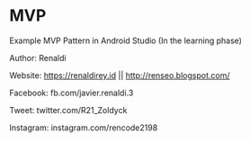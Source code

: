 # MVP
Example MVP Pattern in Android Studio (In the learning phase)

Author: Renaldi

Website: https://renaldirey.id || http://renseo.blogspot.com/

Facebook: fb.com/javier.renaldi.3

Tweet: twitter.com/R21_Zoldyck

Instagram: instagram.com/rencode2198